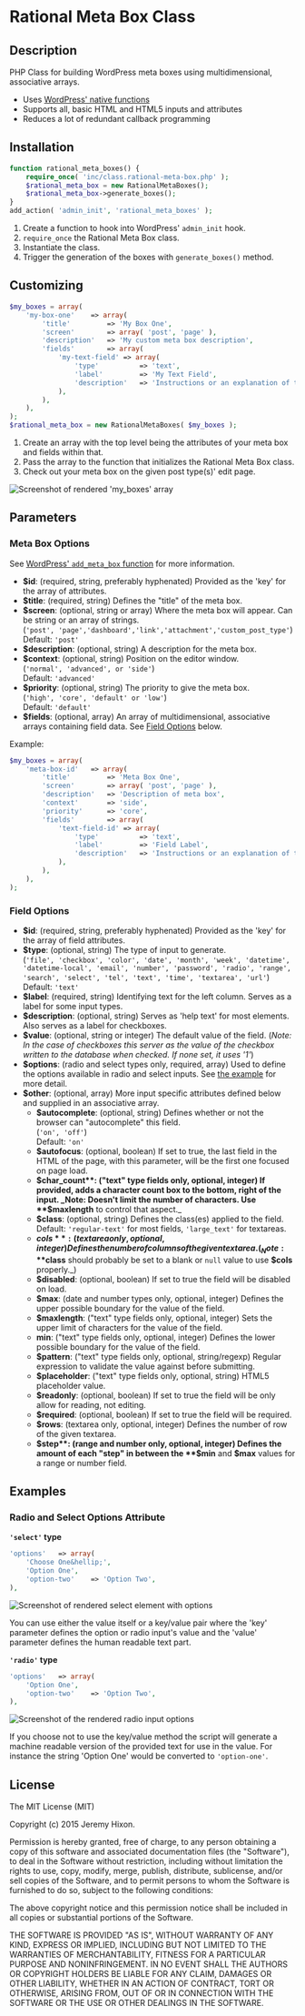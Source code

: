 # Rational Meta Box Class

## Description

PHP Class for building WordPress meta boxes using multidimensional, associative arrays.

- Uses [WordPress' native functions](https://codex.wordpress.org/Function_Reference/add_meta_box)
- Supports all, basic HTML and HTML5 inputs and attributes
- Reduces a lot of redundant callback programming

## Installation

```php
function rational_meta_boxes() {
	require_once( 'inc/class.rational-meta-box.php' );
	$rational_meta_box = new RationalMetaBoxes();
	$rational_meta_box->generate_boxes();
}
add_action( 'admin_init', 'rational_meta_boxes' );
```
1. Create a function to hook into WordPress' `admin_init` hook.
2. `require_once` the Rational Meta Box class.
3. Instantiate the class.
4. Trigger the generation of the boxes with `generate_boxes()` method.

## Customizing
```php
$my_boxes = array(
	'my-box-one'	=> array(
		'title'			=> 'My Box One',
		'screen'		=> array( 'post', 'page' ),
		'description'	=> 'My custom meta box description',
		'fields'		=> array(
			'my-text-field'	=> array(
				'type'			=> 'text',
				'label'			=> 'My Text Field',
				'description'	=> 'Instructions or an explanation of the field',
			),
		),
	),
);
$rational_meta_box = new RationalMetaBoxes( $my_boxes );
```

1. Create an array with the top level being the attributes of your meta box and fields within that.
2. Pass the array to the function that initializes the Rational Meta Box class.
3. Check out your meta box on the given post type(s)' edit page.

![Screenshot of rendered 'my_boxes' array](http://i.imgur.com/IevTxdS.jpg)

## Parameters

### Meta Box Options

See [WordPress' `add_meta_box` function](https://codex.wordpress.org/Function_Reference/add_meta_box#Parameters) for more information.

- **$id**: (required, string, preferably hyphenated) Provided as the 'key' for the array of attributes.
- **$title**: (required, string) Defines the "title" of the meta box.
- **$screen**: (optional, string or array) Where the meta box will appear. Can be string or an array of strings.  
(`'post', 'page','dashboard','link','attachment','custom_post_type'`)  
Default: `'post'`
- **$description**: (optional, string) A description for the meta box.
- **$context**: (optional, string) Position on the editor window.  
(`'normal', 'advanced', or 'side'`)  
Default: `'advanced'`
- **$priority**: (optional, string) The priority to give the meta box.  
(`'high', 'core', 'default' or 'low'`)  
Default: `'default'`
- **$fields**: (optional, array) An array of multidimensional, associative arrays containing field data. See [Field Options](#field-options) below.

Example:
```php
$my_boxes = array(
	'meta-box-id'   => array(
		'title'         => 'Meta Box One',
		'screen'        => array( 'post', 'page' ),
		'description'   => 'Description of meta box',
		'context'       => 'side',
		'priority'      => 'core',
		'fields'        => array(
			'text-field-id' => array(
				'type'          => 'text',
				'label'         => 'Field Label',
				'description'   => 'Instructions or an explanation of the field',
			),
		),
	),
);
```
<a name="field-options" id="field-options"></a>
### Field Options
- **$id**: (required, string, preferably hyphenated) Provided as the 'key' for the array of field attributes.
- **$type**: (optional, string) The type of input to generate.  
(`'file', 'checkbox', 'color', 'date', 'month', 'week', 'datetime', 'datetime-local', 'email', 'number', 'password', 'radio', 'range', 'search', 'select', 'tel', 'text', 'time', 'textarea', 'url'`)  
Default: `'text'`
- **$label**: (required, string) Identifying text for the left column. Serves as a label for some input types.
- **$description**: (optional, string) Serves as 'help text' for most elements. Also serves as a label for checkboxes.
- **$value**: (optional, string or integer) The default value of the field. (_Note: In the case of checkboxes this server as the value of the checkbox written to the database when checked. If none set, it uses '1'_)
- **$options**: (radio and select types only, required, array) Used to define the options available in radio and select inputs. See [the example](#example-field-options) for more detail.
- **$other**: (optional, array) More input specific attributes defined below and supplied in an associative array.
    - **$autocomplete**: (optional, string) Defines whether or not the browser can "autocomplete" this field.  
    (`'on', 'off'`)  
    Default: `'on'`
    - **$autofocus**: (optional, boolean) If set to true, the last field in the HTML of the page, with this parameter, will be the first one focused on page load.
    - **$char_count**: ("text" type fields only, optional, integer) If provided, adds a character count box to the bottom, right of the input. _Note: Doesn't limit the number of characters. Use **$maxlength** to control that aspect._
    - **$class**: (optional, string) Defines the class(es) applied to the field.  
    Default: `'regular-text'` for most fields, `'large_text'` for textareas.
    - **$cols**: (textarea only, optional, integer) Defines the number of columns of the given textarea. (_Note: **$class** should probably be set to a blank or `null` value to use **$cols** properly._)
    - **$disabled**: (optional, boolean) If set to true the field will be disabled on load.
    - **$max**: (date and number types only, optional, integer) Defines the upper possible boundary for the value of the field.
    - **$maxlength**: ("text" type fields only, optional, integer) Sets the upper limit of characters for the value of the field.
    - **min**: ("text" type fields only, optional, integer) Defines the lower possible boundary for the value of the field.
    - **$pattern**: ("text" type fields only, optional, string/regexp) Regular expression to validate the value against before submitting.
    - **$placeholder**: ("text" type fields only, optional, string) HTML5 placeholder value.
    - **$readonly**: (optional, boolean) If set to true the field will be only allow for reading, not editing.
    - **$required**: (optional, boolean) If set to true the field will be required.
    - **$rows**: (textarea only, optional, integer) Defines the number of row of the given textarea.
    - **$step**: (range and number only, optional, integer) Defines the amount of each "step" in between the **$min** and **$max** values for a range or number field.



## Examples
<a name="example-field-options" id="example-field-options"></a>
### Radio and Select Options Attribute
**`'select'` type**
```php
'options'   => array(
	'Choose One&hellip;',
	'Option One',
	'option-two'    => 'Option Two',
),
```
![Screenshot of rendered select element with options](http://i.imgur.com/VKuhig4.jpg)

You can use either the value itself or a key/value pair where the 'key' parameter defines the option or radio input's value and the 'value' parameter defines the human readable text part.

**`'radio'` type**
```php
'options'   => array(
	'Option One',
	'option-two'    => 'Option Two',
),
```

![Screenshot of the rendered radio input options](http://i.imgur.com/dpCe52B.jpg)

If you choose not to use the key/value method the script will generate a machine readable version of the provided text for use in the value. For instance the string 'Option One' would be converted to `'option-one'`.

## License

The MIT License (MIT)

Copyright (c) 2015 Jeremy Hixon.

Permission is hereby granted, free of charge, to any person obtaining a copy of this software and associated documentation files (the "Software"), to deal in the Software without restriction, including without limitation the rights to use, copy, modify, merge, publish, distribute, sublicense, and/or sell copies of the Software, and to permit persons to whom the Software is furnished to do so, subject to the following conditions:

The above copyright notice and this permission notice shall be included in all
copies or substantial portions of the Software.

THE SOFTWARE IS PROVIDED "AS IS", WITHOUT WARRANTY OF ANY KIND, EXPRESS OR IMPLIED, INCLUDING BUT NOT LIMITED TO THE WARRANTIES OF MERCHANTABILITY, FITNESS FOR A PARTICULAR PURPOSE AND NONINFRINGEMENT. IN NO EVENT SHALL THE AUTHORS OR COPYRIGHT HOLDERS BE LIABLE FOR ANY CLAIM, DAMAGES OR OTHER LIABILITY, WHETHER IN AN ACTION OF CONTRACT, TORT OR OTHERWISE, ARISING FROM, OUT OF OR IN CONNECTION WITH THE SOFTWARE OR THE USE OR OTHER DEALINGS IN THE SOFTWARE.